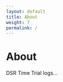 ```yaml
---
layout: default
title: About
weight: 7
permalink: /
---
```


About
=====
DSR Time Trial logs...




